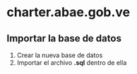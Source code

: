 # charter.abae.gob.ve

## Importar la base de datos
1. Crear la nueva base de datos
2. Importar el archivo __.sql__ dentro de ella
